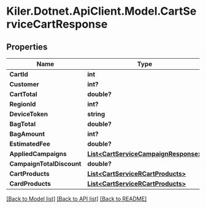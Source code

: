 # Kiler.Dotnet.ApiClient.Model.CartServiceCartResponse

## Properties

Name | Type | Description | Notes
------------ | ------------- | ------------- | -------------
**CartId** | **int** |  | [optional] 
**Customer** | **int?** |  | [optional] 
**CartTotal** | **double?** |  | [optional] 
**RegionId** | **int?** |  | [optional] 
**DeviceToken** | **string** |  | [optional] 
**BagTotal** | **double?** |  | [optional] 
**BagAmount** | **int?** |  | [optional] 
**EstimatedFee** | **double?** |  | [optional] 
**AppliedCampaigns** | [**List&lt;CartServiceCampaignResponse&gt;**](CartServiceCampaignResponse.md) |  | [optional] 
**CampaignTotalDiscount** | **double?** |  | [optional] 
**CartProducts** | [**List&lt;CartServiceRCartProducts&gt;**](CartServiceRCartProducts.md) |  | [optional] 
**CardProducts** | [**List&lt;CartServiceRCartProducts&gt;**](CartServiceRCartProducts.md) |  | [optional] 

[[Back to Model list]](../README.md#documentation-for-models) [[Back to API list]](../README.md#documentation-for-api-endpoints) [[Back to README]](../README.md)

